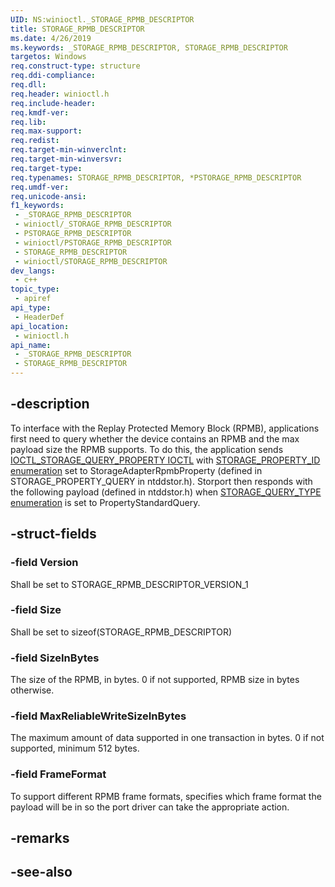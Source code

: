 ```yaml
---
UID: NS:winioctl._STORAGE_RPMB_DESCRIPTOR
title: STORAGE_RPMB_DESCRIPTOR
ms.date: 4/26/2019
ms.keywords: _STORAGE_RPMB_DESCRIPTOR, STORAGE_RPMB_DESCRIPTOR
targetos: Windows
req.construct-type: structure
req.ddi-compliance: 
req.dll: 
req.header: winioctl.h
req.include-header: 
req.kmdf-ver: 
req.lib: 
req.max-support: 
req.redist: 
req.target-min-winverclnt: 
req.target-min-winversvr: 
req.target-type: 
req.typenames: STORAGE_RPMB_DESCRIPTOR, *PSTORAGE_RPMB_DESCRIPTOR
req.umdf-ver: 
req.unicode-ansi: 
f1_keywords:
 - _STORAGE_RPMB_DESCRIPTOR
 - winioctl/_STORAGE_RPMB_DESCRIPTOR
 - PSTORAGE_RPMB_DESCRIPTOR
 - winioctl/PSTORAGE_RPMB_DESCRIPTOR
 - STORAGE_RPMB_DESCRIPTOR
 - winioctl/STORAGE_RPMB_DESCRIPTOR
dev_langs:
 - c++
topic_type:
 - apiref
api_type:
 - HeaderDef
api_location:
 - winioctl.h
api_name:
 - _STORAGE_RPMB_DESCRIPTOR
 - STORAGE_RPMB_DESCRIPTOR
---
```


## -description

To interface with the Replay Protected Memory Block (RPMB), applications first need to query whether the device contains an RPMB and the max payload size the RPMB supports. To do this, the application sends [IOCTL_STORAGE_QUERY_PROPERTY IOCTL](ni-winioctl-ioctl_storage_query_property.md) with [STORAGE_PROPERTY_ID enumeration](ne-winioctl-storage_property_id.md) set to StorageAdapterRpmbProperty (defined in STORAGE_PROPERTY_QUERY in ntddstor.h). Storport then responds with the following payload (defined in ntddstor.h) when [STORAGE_QUERY_TYPE enumeration](ne-winioctl-storage_query_type.md) is set to PropertyStandardQuery.

## -struct-fields

### -field Version

Shall be set to STORAGE_RPMB_DESCRIPTOR_VERSION_1

### -field Size

Shall be set to sizeof(STORAGE_RPMB_DESCRIPTOR)

### -field SizeInBytes

The size of the RPMB, in bytes. 0 if not supported, RPMB size in bytes otherwise.

### -field MaxReliableWriteSizeInBytes

The maximum amount of data supported in one transaction in bytes. 0 if not supported, minimum 512 bytes.

### -field FrameFormat

To support different RPMB frame formats, specifies which frame format the payload will be in so the port driver can take the appropriate action.

## -remarks

## -see-also